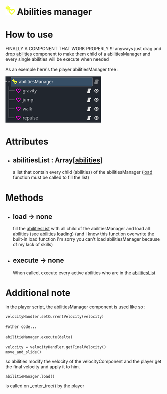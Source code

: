 # <img src="../image/component/abilitiesManager.png" width="30"> Abilities manager

# How to use

FINALLY A COMPONENT THAT WORK PROPERLY !!! anyways just drag and drop [abilities]() component to make them child of a abilitiesManager and every single abilities will be execute when needed

As an exemple here's the player abilitiesManager tree :

<img src="../image/component/abilitiesManager/tree.PNG">

# Attributes

- ## abilitiesList : Array[[abilities]()]
    a list that contain every child (abilities) of the abilitiesManager ([load]() function must be called to fill the list) 

# Methods

- ## load -> none
    fill the [abilitiesList](#abilitieslist--arrayabilities) with all child of the abilitiesManager and load all abilities (see [abilities loading]())
    (and i know this function overwrite the built-in load function i'm sorry you can't load abilitiesManager because of my lack of skills)

- ## execute -> none
    When called, execute every active abilities who are in the [abilitiesList](#abilitieslist--arrayabilities)

# Additional note

in the player script, the abilitiesManager component is used like so :

```gdscript
velocityHandler.setCurrentVelocity(velocity)

#other code...

abilitieManager.execute(delta)

velocity = velocityHandler.getFinalVelocity()
move_and_slide()

```
so abilities modify the velocity of the velocityComponent and the player get the final velocity and apply it to him.


```gdscript
abilitieManager.load()
```
is called on _enter_tree() by the player